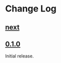 # Change Log

## [next]

## [0.1.0]

Initial release.

[next]: https://github.com/dst-academy/docker-gosu/compare/v0.1.0...HEAD
[0.1.0]: https://github.com/dst-academy/docker-gosu/commit/48126fcc91f8c87916ace130feed2706ce702e31
